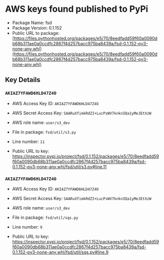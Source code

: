# AWS keys found published to PyPi

* Package Name: fsd
* Package Version: 0.1.152
* Public URL to package: [https://files.pythonhosted.org/packages/e5/70/8eedfadd59f60a0090db68b311ae0a0ccdfc2867f4d257bacc975ba8439a/fsd-0.1.152-py3-none-any.whl](https://files.pythonhosted.org/packages/e5/70/8eedfadd59f60a0090db68b311ae0a0ccdfc2867f4d257bacc975ba8439a/fsd-0.1.152-py3-none-any.whl)

## Key Details

### `AKIAZ7YFAWD6HLD47Z4O`

* AWS Access Key ID: `AKIAZ7YFAWD6HLD47Z4O`
* AWS Secret Access Key: `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` 
* AWS role name: `user/s3_dev`
* File in package: `fsd/util/s3.py`
* Line number: `11`

* Public URL to key: https://inspector.pypi.io/project/fsd/0.1.152/packages/e5/70/8eedfadd59f60a0090db68b311ae0a0ccdfc2867f4d257bacc975ba8439a/fsd-0.1.152-py3-none-any.whl/fsd/util/s3.py#line.11



### `AKIAZ7YFAWD6HLD47Z4O`

* AWS Access Key ID: `AKIAZ7YFAWD6HLD47Z4O`
* AWS Secret Access Key: `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` 
* AWS role name: `user/s3_dev`
* File in package: `fsd/util/sqs.py`
* Line number: `9`

* Public URL to key: https://inspector.pypi.io/project/fsd/0.1.152/packages/e5/70/8eedfadd59f60a0090db68b311ae0a0ccdfc2867f4d257bacc975ba8439a/fsd-0.1.152-py3-none-any.whl/fsd/util/sqs.py#line.9


